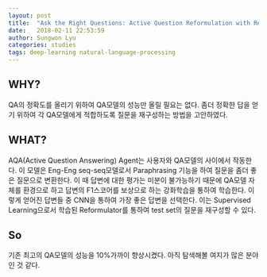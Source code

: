 ```yaml
---
layout: post
title:  "Ask the Right Questions: Active Question Reformulation with Reinforcement Learning"
date:   2018-02-11 22:53:59
author: Sungwon Lyu
categories: studies
tags: deep-learning natural-language-processing
---
```

## WHY? 
QA의 정확도를 올리기 위하여 QA모델의 성능만 올릴 필요는 없다. 좀더 정확한 답을 얻기 위하여 각 QA모델에게 적합하도록 질문을 재구성하는 방법을 고안하였다. 

## WHAT?
AQA(Active Question Answering) Agent는 사용자와 QA모델의 사이에서 작동한다. 이 모델은 Eng-Eng seq-seq모델로서 Paraphrasing 기능을 하여 질문을 좀더 좋은 질문으로 변환한다. 이 때 답변에 대한 평가는 미분이 불가능하기 때문에 QA모델 자체를 환경으로 하고 답변의 F1스코어를 보상으로 하는 강화학습을 통하여 학습한다. 이렇게 얻어진 답변들 중 CNN을 통하여 가장 좋은 답변을 선택한다. 이는 Supervised Learning으로서 학습된 Reformulator를 통하여 test set의 질문을 재구성할 수 있다. 

## So
기존 최고의 QA모델의 성능을 10%가까이 향상시켰다. 아직 탐색해볼 여지가 많은 분야인 것 같다. 